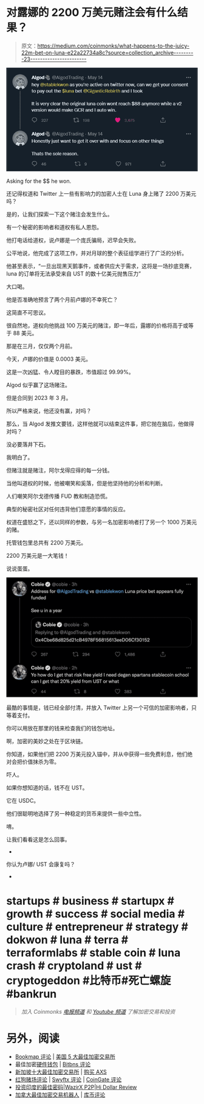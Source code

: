 # 对露娜的 2200 万美元赌注会有什么结果？

> 原文：<https://medium.com/coinmonks/what-happens-to-the-juicy-22m-bet-on-luna-e22a22734a8c?source=collection_archive---------23----------------------->

![](img/7ca552bb884b7254b040dd6186c3d87b.png)

Asking for the $$ he won.

还记得权道和 Twitter 上一些有影响力的加密人士在 Luna 身上赌了 2200 万美元吗？

是的，让我们探索一下这个赌注会发生什么。

有一个秘密的影响者和道权有私人恩怨。

他打电话给道权，说卢娜是一个庞氏骗局，迟早会失败。

公平地说，他完成了这项工作，并对月球的整个表征组学进行了广泛的分析。

他甚至表示，“一旦出现黑天鹅事件，或者供应大于需求，这将是一场抄底竞赛，luna 的订单将无法承受来自 UST 的数十亿美元抛售压力”

大口喝。

他是否准确地预言了两个月前卢娜的不幸死亡？

这简直不可思议。

很自然地，道权向他挑战 100 万美元的赌注，即一年后，露娜的价格将高于或等于 88 美元。

那是在三月，仅仅两个月前。

今天，卢娜的价值是 0.0003 美元。

这是一次凶猛、令人瞠目的暴跌，市值超过 99.99%。

Algod 似乎赢了这场赌注。

但是合同到 2023 年 3 月。

所以严格来说，他还没有赢，对吗？

那么，当 Algod 发推文要钱，这样他就可以结束这件事，把它抛在脑后，他做得对吗？

没必要落井下石。

我明白了。

但赌注就是赌注，阿尔戈得应得的每一分钱。

当他叫道权的时候，他被嘲笑和奚落，但是他坚持他的分析和判断。

人们嘲笑阿尔戈德传播 FUD 教和制造恐慌。

典型的秘密社区对任何违背他们意愿的事情的反应。

权道在盛怒之下，还以同样的参数，与另一名加密影响者打了另一个 1000 万美元的赌。

托管钱包里总共有 2200 万美元。

2200 万美元是一大笔钱！

说说蛋蛋。

![](img/2cef518dbe02948d486b15156266d6e8.png)

最酷的事情是，钱已经全部付清，并放入 Twitter 上另一个可信的加密影响者，只等着支付。

你可以用放在那里的钱来检查我们的钱包地址。

啊，加密的美妙之处在于区块链。

你知道，如果他们把 2200 万美元投入锚中，并从中获得一些免费利息，他们绝对会把价值抹杀为零。

吓人。

如果你想知道的话，钱不在 UST。

它在 USDC。

他们很聪明地选择了另一种稳定的货币来提供一些中立性。

唷。

让我们看看这是怎么回事。

-

你认为卢娜/ UST 会康复吗？

-

# startups # business # startupx # growth # success # social media # culture # entrepreneur # strategy # dokwon # luna # terra # terraformlabs # stable coin # luna crash # cryptoland # ust # cryptogeddon #比特币#死亡螺旋#bankrun

> *加入 Coinmonks* [*电报频道*](https://t.me/coincodecap) *和* [*Youtube 频道*](https://www.youtube.com/c/coinmonks/videos) *了解加密交易和投资*

# 另外，阅读

*   [Bookmap 评论](https://coincodecap.com/bookmap-review-2021-best-trading-software) | [美国 5 大最佳加密交易所](https://coincodecap.com/crypto-exchange-usa)
*   最佳加密[硬件钱包](/coinmonks/hardware-wallets-dfa1211730c6) | [Bitbns 评论](/coinmonks/bitbns-review-38256a07e161)
*   [新加坡十大最佳加密交易所](https://coincodecap.com/crypto-exchange-in-singapore) | [购买 AXS](https://coincodecap.com/buy-axs-token)
*   [红狗赌场评论](https://coincodecap.com/red-dog-casino-review) | [Swyftx 评论](https://coincodecap.com/swyftx-review) | [CoinGate 评论](https://coincodecap.com/coingate-review)
*   [投资印度的最佳密码](https://coincodecap.com/best-crypto-to-invest-in-india-in-2021)|[WazirX P2P](https://coincodecap.com/wazirx-p2p)|[Hi Dollar Review](https://coincodecap.com/hi-dollar-review)
*   [加拿大最佳加密交易机器人](https://coincodecap.com/5-best-crypto-trading-bots-in-canada) | [库币评论](https://coincodecap.com/kucoin-review)